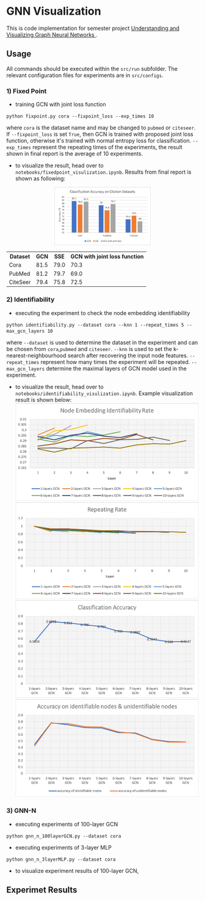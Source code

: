 # GNN Visualization 
This is code implementation for semester project [Understanding and Visualizing Graph Neural Networks
](https://github.com/wwwfan628/gnn_visualization/blob/master/doc/Report.pdf).

## Usage
All commands should be executed within the `src/run` subfolder. The relevant configuration files for experiments are in `src/configs`. 
### 1) Fixed Point
- training GCN with joint loss function
```
python fixpoint.py cora --fixpoint_loss --exp_times 10
```
where `cora` is the dataset name and may be changed to `pubmed` or `citeseer`. If `--fixpoint_loss` is set `True`, then 
GCN is trained with proposed joint loss function, otherwise it's trained with normal entropy loss for classification.
`--exp_times` represent the repeating times of the experiments, the result shown in final report is the average of 10 experiments.

- to visualize the result, head over to `notebooks/fixedpoint_visulization.ipynb`. Results from final report is shown as following:

<div align=center><img width=50% height=50% src="https://github.com/wwwfan628/gnn_visualization/blob/master/doc/fixpoint.png"/></div>

<div align=center>
<table style="width:100%">
  <tr>
    <th>Dataset</th>
    <th>GCN</th>
    <th>SSE</th>
    <th>GCN with joint loss function</th>
  </tr>
  <tr>
    <td>Cora</td>
    <td>81.5</td>
    <td>79.0</td>
    <td>70.3</td>
  </tr>
  <tr>
    <td>PubMed</td>
    <td>81.2</td>
    <td>79.7</td>
    <td>69.0</td>
  </tr>
  <tr>
    <td>CiteSeer</td>
    <td>79.4</td>
    <td>75.8</td>
    <td>72.5</td>
  </tr>
  </table>
  </div>


### 2) Identifiability

- executing the experiment to check the node embedding identifiability 
```
python identifiability.py --dataset cora --knn 1 --repeat_times 5 --max_gcn_layers 10
```
where `--dataset` is used to determine the dataset in the experiment and can be chosen from `cora`,`pubmed` and `citeseer`.
`--knn` is used to set the k-nearest-neighbourhood search after recovering the input node features. `--repeat_times` represent
how many times the experiment will be repeated. `--max_gcn_layers` determine the maximal layers of GCN model used in the experiment.


- to visualize the result, head over to `notebooks/identifiability_visulization.ipynb`. Example visualization result is shown below:
![](https://github.com/wwwfan628/gnn_visualization/blob/master/doc/id_cora.png) 
![](https://github.com/wwwfan628/gnn_visualization/blob/master/doc/rr_cora.png) 
![](https://github.com/wwwfan628/gnn_visualization/blob/master/doc/acc_cora.png) 
![](https://github.com/wwwfan628/gnn_visualization/blob/master/doc/acc_id_unid_cora.png) 


### 3) GNN-N

- executing experiments of 100-layer GCN
```
python gnn_n_100layerGCN.py --dataset cora
```

- executing experiments of 3-layer MLP
```
python gnn_n_3layerMLP.py --dataset cora
```

- to visualize experiment results of 100-layer GCN, 

## Experimet Results
